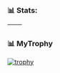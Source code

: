 ### 📊 Stats:

| <img align="center" src="https://github-readme-stats.vercel.app/api?username=mewchao&show_icons=true&theme=buefy&hide_border=true" alt="" /> | <img align="center" src="https://github-readme-stats.vercel.app/api/top-langs/?username=mewchao&layout=compact&theme=buefy&hide_border=true" alt="" /> |
| ----------------------------------------------------------------------------------------------------------------------------------------------- | --------------------------------------------------------------------------------------------------------------------------------------------------------- |

### 📊 MyTrophy
[![trophy](https://github-profile-trophy.vercel.app/?username=mewchao)](https://github.com/ryo-ma/github-profile-trophy)
